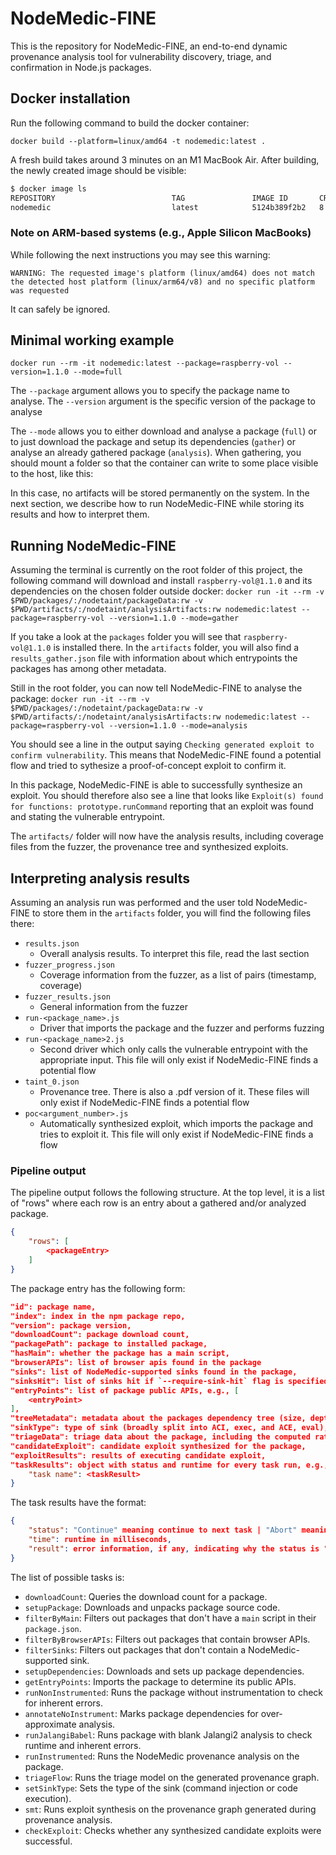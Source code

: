 # NodeMedic-FINE

This is the repository for NodeMedic-FINE, an end-to-end dynamic provenance analysis 
tool for vulnerability discovery, triage, and confirmation in Node.js packages.

## Docker installation
Run the following command to build the docker container:

`docker build --platform=linux/amd64 -t nodemedic:latest .`

A fresh build takes around 3 minutes on an M1 MacBook Air.
After building, the newly created image should be visible:

```bash
$ docker image ls
REPOSITORY                          TAG               IMAGE ID       CREATED         SIZE
nodemedic                           latest            5124b389f2b2   8 seconds ago   2.43GB
```

### Note on ARM-based systems (e.g., Apple Silicon MacBooks)
While following the next instructions you may see this warning:
```
WARNING: The requested image's platform (linux/amd64) does not match the detected host platform (linux/arm64/v8) and no specific platform was requested
```
It can safely be ignored.

## Minimal working example
`docker run --rm -it nodemedic:latest --package=raspberry-vol --version=1.1.0 --mode=full`

The `--package` argument allows you to specify the package name to analyse. The `--version` argument is the specific version of the package to analyse

The `--mode` allows you to either download and analyse a package (`full`) or to just download the package and setup its dependencies (`gather`) or analyse an already gathered package (`analysis`). When gathering, you should mount a folder so that the container can write to some place visible to the host, like this:

In this case, no artifacts will be stored permanently on the system. In the next section, we describe how to run NodeMedic-FINE while storing its results and how to interpret them.

## Running NodeMedic-FINE 

Assuming the terminal is currently on the root folder of this project, the following command will download and install `raspberry-vol@1.1.0` and its dependencies on the chosen folder outside docker: 
`docker run -it --rm -v $PWD/packages/:/nodetaint/packageData:rw -v $PWD/artifacts/:/nodetaint/analysisArtifacts:rw nodemedic:latest --package=raspberry-vol --version=1.1.0 --mode=gather`

If you take a look at the `packages` folder you will see that `raspberry-vol@1.1.0` is installed there. In the `artifacts` folder, you will also find a `results_gather.json` file with information about which entrypoints the packages has among other metadata.

Still in the root folder, you can now tell NodeMedic-FINE to analyse the package:
`docker run -it --rm -v $PWD/packages/:/nodetaint/packageData:rw -v $PWD/artifacts/:/nodetaint/analysisArtifacts:rw nodemedic:latest --package=raspberry-vol --version=1.1.0 --mode=analysis`

You should see a line in the output saying `Checking generated exploit to confirm vulnerability`. This means that NodeMedic-FINE found a potential flow and tried to sythesize a proof-of-concept exploit to confirm it.

In this package, NodeMedic-FINE is able to successfully synthesize an exploit. You should therefore also see a line that looks like `Exploit(s) found for functions: prototype.runCommand` reporting that an exploit was found and stating the vulnerable entrypoint.

The `artifacts/` folder will now have the analysis results, including coverage files from the fuzzer, the provenance tree and synthesized exploits.

## Interpreting analysis results

Assuming an analysis run was performed and the user told NodeMedic-FINE to store them in the `artifacts` folder, you will find the following files there:
- `results.json`
  - Overall analysis results. To interpret this file, read the last section
- `fuzzer_progress.json`
  - Coverage information from the fuzzer, as a list of pairs (timestamp, coverage)
- `fuzzer_results.json`
  - General information from the fuzzer
- `run-<package_name>.js`
  - Driver that imports the package and the fuzzer and performs fuzzing
- `run-<package_name>2.js`
  - Second driver which only calls the vulnerable entrypoint with the appropriate input. This file will only exist if NodeMedic-FINE finds a potential flow
- `taint_0.json`
  - Provenance tree. There is also a .pdf version of it. These files will only exist if NodeMedic-FINE finds a potential flow
- `poc<argument_number>.js`
  - Automatically synthesized exploit, which imports the package and tries to exploit it. This file will only exist if NodeMedic-FINE finds a flow
 
### Pipeline output

The pipeline output follows the following structure. At the top level, it is a
list of "rows" where each row is an entry about a gathered and/or analyzed
package.

```json
{
    "rows": [
        <packageEntry>
    ]
}
```

The package entry has the following form:

```json
"id": package name,
"index": index in the npm package repo,
"version": package version,
"downloadCount": package download count,
"packagePath": package to installed package,
"hasMain": whether the package has a main script,
"browserAPIs": list of browser apis found in the package
"sinks": list of NodeMedic-supported sinks found in the package,
"sinksHit": list of sinks hit if `--require-sink-hit` flag is specified,
"entryPoints": list of package public APIs, e.g., [
    <entryPoint>
],
"treeMetadata": metadata about the packages dependency tree (size, depth, etc.),
"sinkType": type of sink (broadly split into ACI, exec, and ACE, eval),
"triageData": triage data about the package, including the computed rating,
"candidateExploit": candidate exploit synthesized for the package,
"exploitResults": results of executing candidate exploit,
"taskResults": object with status and runtime for every task run, e.g., {
    "task name": <taskResult>
}
```

The task results have the format:
```json
{ 
    "status": "Continue" meaning continue to next task | "Abort" meaning halt the pipeline, 
    "time": runtime in milliseconds,
    "result": error information, if any, indicating why the status is "Abort"
}
```

The list of possible tasks is:
- `downloadCount`: Queries the download count for a package.
- `setupPackage`: Downloads and unpacks package source code.
- `filterByMain`: Filters out packages that don't have a `main` script in their `package.json`.
- `filterByBrowserAPIs`: Filters out packages that contain browser APIs.
- `filterSinks`: Filters out packages that don't contain a NodeMedic-supported sink.
- `setupDependencies`: Downloads and sets up package dependencies.
- `getEntryPoints`: Imports the package to determine its public APIs.
- `runNonInstrumented`: Runs the package without instrumentation to check for inherent errors.
- `annotateNoInstrument`: Marks package dependencies for over-approximate analysis.
- `runJalangiBabel`: Runs package with blank Jalangi2 analysis to check runtime and inherent errors.
- `runInstrumented`: Runs the NodeMedic provenance analysis on the package.
- `triageFlow`: Runs the triage model on the generated provenance graph.
- `setSinkType`: Sets the type of the sink (command injection or code execution).
- `smt`: Runs exploit synthesis on the provenance graph generated during provenance analysis.
- `checkExploit`: Checks whether any synthesized candidate exploits were successful.
